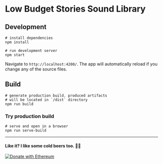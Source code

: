 # Low Budget Stories Sound Library 


## Development

```
# install dependencies
npm install

# run development server
npm start
```

Navigate to `http://localhost:4200/`. The app will automatically reload if you change any of the source files.

## Build

```
# generate production build. produced artifacts
# will be located in `/dist` directory
npm run build
```

### Try production build

```
# serve and open in a browser
npm run serve-build
```

---

#### Like it? I like some cold beers too. 🍻🍻

[![Donate with Ethereum](https://en.cryptobadges.io/badge/big/0x9a72aD187229e9338c7f21E019544947Fb25d473?showBalance=true)](https://en.cryptobadges.io/donate/0x9a72aD187229e9338c7f21E019544947Fb25d473)
